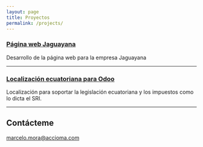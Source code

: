 ```yaml
---
layout: page
title: Proyectos
permalink: /projects/
---
```


### [Página web Jaguayana](http://jaguayana.com) 
Desarrollo de la página web para la empresa Jaguayana
***
### [Localización ecuatoriana para Odoo](https://github.com/marcelomora/odoo-ecuador) 
Localización para soportar la legislación ecuatoriana y los impuestos como lo dicta el SRI.
***

## Contácteme

[marcelo.mora@accioma.com](mailto:marcelo.mora@accioma.com)
